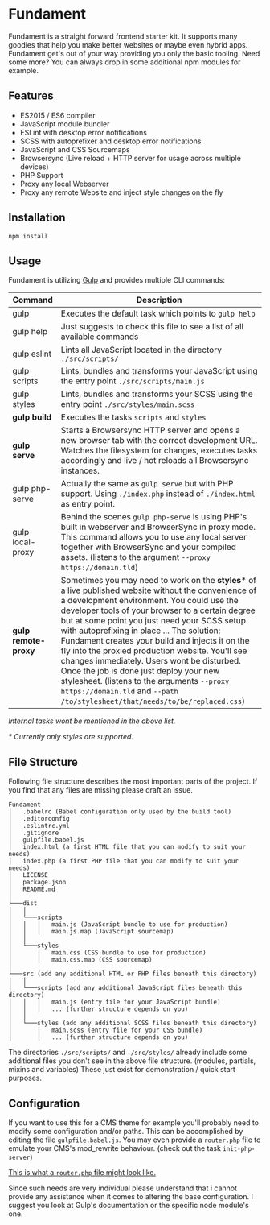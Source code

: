 # Fundament

Fundament is a straight forward frontend starter kit. It supports many goodies that help you make better websites
or maybe even hybrid apps. Fundament get's out of your way providing you only the basic tooling. Need some more?
You can always drop in some additional npm modules for example.

## Features

* ES2015 / ES6 compiler
* JavaScript module bundler
* ESLint with desktop error notifications
* SCSS with autoprefixer and desktop error notifications
* JavaScript and CSS Sourcemaps
* Browsersync (Live reload + HTTP server for usage across multiple devices)
* PHP Support
* Proxy any local Webserver
* Proxy any remote Website and inject style changes on the fly

## Installation

`npm install`

## Usage

Fundament is utilizing [Gulp](http://gulpjs.com/) and provides multiple CLI commands:

| Command                   | Description
|---                        |---
| gulp                      | Executes the default task which points to `gulp help`
| gulp help                 | Just suggests to check this file to see a list of all available commands
| gulp eslint               | Lints all JavaScript located in the directory `./src/scripts/`
| gulp scripts              | Lints, bundles and transforms your JavaScript using the entry point `./src/scripts/main.js`
| gulp styles               | Lints, bundles and transforms your SCSS using the entry point `./src/styles/main.scss`
| __gulp build__            | Executes the tasks `scripts` and `styles`
| __gulp serve__            | Starts a Browsersync HTTP server and opens a new browser tab with the correct development URL. Watches the filesystem for changes, executes tasks accordingly and live / hot reloads all Browsersync instances.
| gulp php-serve            | Actually the same as `gulp serve` but with PHP support. Using `./index.php` instead of `./index.html` as entry point.
| gulp local-proxy          | Behind the scenes `gulp php-serve` is using PHP's built in webserver and BrowserSync in proxy mode. This command allows you to use any local server together with BrowserSync and your compiled assets. (listens to the argument `--proxy https://domain.tld`)
| __gulp remote-proxy__     | Sometimes you may need to work on the __styles__* of a live published website without the convenience of a development environment. You could use the developer tools of your browser to a certain degree but at some point you just need your SCSS setup with autoprefixing in place ... The solution: Fundament creates your build and injects it on the fly into the proxied production website. You'll see changes immediately. Users wont be disturbed. Once the job is done just deploy your new stylesheet. (listens to the arguments `--proxy https://domain.tld` and `--path /to/stylesheet/that/needs/to/be/replaced.css`) 

_Internal tasks wont be mentioned in the above list._

_* Currently only styles are supported._

## File Structure

Following file structure describes the most important parts of the project. If you find that any files are missing
please draft an issue.

```
Fundament
│   .babelrc (Babel configuration only used by the build tool)
│   .editorconfig
│   .eslintrc.yml
│   .gitignore
│   gulpfile.babel.js
│   index.html (a first HTML file that you can modify to suit your needs)
│   index.php (a first PHP file that you can modify to suit your needs)
│   LICENSE
│   package.json
│   README.md
│
└───dist
│   │
│   └───scripts
│   │   │   main.js (JavaScript bundle to use for production)
│   │   │   main.js.map (JavaScript sourcemap)
│   │
│   └───styles
│       │   main.css (CSS bundle to use for production)
│       │   main.css.map (CSS sourcemap)
│   
└───src (add any additional HTML or PHP files beneath this directory)
│   │
│   └───scripts (add any additional JavaScript files beneath this directory)
│   │   │   main.js (entry file for your JavaScript bundle)
│   │   │   ... (further structure depends on you)
│   │
│   └───styles (add any additional SCSS files beneath this directory)
│       │   main.scss (entry file for your CSS bundle)
│       │   ... (further structure depends on you)
```

The directories `./src/scripts/` and `./src/styles/` already include some additional files you don't see in the
above file structure. (modules, partials, mixins and variables) These just exist for demonstration / quick start
purposes.

## Configuration

If you want to use this for a CMS theme for example you'll probably need to modify some configuration and/or paths.
This can be accomplished by editing the file `gulpfile.babel.js`. You may even provide a `router.php` file to
emulate your CMS's mod_rewrite behaviour. (check out the task `init-php-server`)

[This is what a `router.php` file might look like.](https://processwire.com/talk/topic/13445-using-phps-built-in-webserver-with-processwire/)

Since such needs are very individual please understand that i cannot provide any assistance when it comes to
altering the base configuration. I suggest you look at Gulp's documentation or the specific node module's one.
